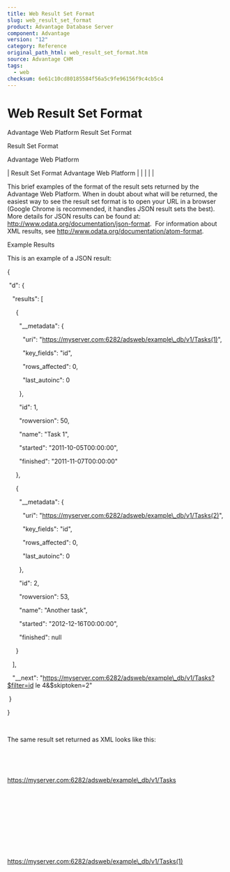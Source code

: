```yaml
---
title: Web Result Set Format
slug: web_result_set_format
product: Advantage Database Server
component: Advantage
version: "12"
category: Reference
original_path_html: web_result_set_format.htm
source: Advantage CHM
tags:
  - web
checksum: 6e61c10cd80185584f56a5c9fe96156f9c4cb5c4
---
```


# Web Result Set Format

Advantage Web Platform Result Set Format

Result Set Format

Advantage Web Platform

| Result Set Format  Advantage Web Platform |  |  |  |  |

This brief examples of the format of the result sets returned by the Advantage Web Platform. When in doubt about what will be returned, the easiest way to see the result set format is to open your URL in a browser (Google Chrome is recommended, it handles JSON result sets the best). More details for JSON results can be found at: <http://www.odata.org/documentation/json-format>.  For information about XML results, see <http://www.odata.org/documentation/atom-format>.

Example Results

This is an example of a JSON result:

{

 "d": {

   "results": [

     {

       "\_\_metadata": {

         "uri": "https://myserver.com:6282/adsweb/example\_db/v1/Tasks(1)",

         "key\_fields": "id",

         "rows\_affected": 0,

         "last\_autoinc": 0

       },

       "id": 1,

       "rowversion": 50,

       "name": "Task 1",

       "started": "2011-10-05T00:00:00",

       "finished": "2011-11-07T00:00:00"

     },

     {

       "\_\_metadata": {

         "uri": "https://myserver.com:6282/adsweb/example\_db/v1/Tasks(2)",

         "key\_fields": "id",

         "rows\_affected": 0,

         "last\_autoinc": 0

       },

       "id": 2,

       "rowversion": 53,

       "name": "Another task",

       "started": "2012-12-16T00:00:00",

       "finished": null

     }

   ],

   "\_\_next": "https://myserver.com:6282/adsweb/example\_db/v1/Tasks?$filter=id le 4&$skiptoken=2"

 }

}

 

The same result set returned as XML looks like this:

<feed xmlns:d="http://schemas.microsoft.com/ado/2007/08/dataservices" xmlns:m="http://schemas.microsoft.com/ado/2007/08/dataservices/metadata" xmlns="http://www.w3.org/2005/Atom" xml:base="https://myserver.com:6282/adsweb">

   <title type="text">Tasks</title>

   <id>

https://myserver.com:6282/adsweb/example\_db/v1/Tasks

   </id>

   <updated/>

   <link rel="self" title="Tasks" href="Tasks"/>

   <entry>

       <id>

https://myserver.com:6282/adsweb/example\_db/v1/Tasks(1)

       </id>

       <title type="text"/>

       <updated/>

       <author>

           <name/>

       </author>

       <link rel="edit" title="Tasks" href="adsweb/example\_db/v1/Tasks(1)"/>

       <category term="Model.Tasks" scheme="http://schemas.microsoft.com/ado/2007/08/dataservices/scheme"/>

       <content type="application/xml">

           <m:properties>

               <d:id m:type="Edm.Int32">1</d:id>

               <d:rowversion m:type="Edm.Int64">50</d:rowversion>

               <d:name m:type="Edm.String">Task 1</d:name>

               <d:started m:type="Edm.DateTime">2011-10-05T00:00:00</d:started>

               <d:finished m:type="Edm.DateTime">2011-11-07T00:00:00</d:finished>

           </m:properties>

       </content>

   </entry>

   <entry>

       <id>

https://myserver.com:6282/adsweb/example\_db/v1/Tasks(2)

       </id>

       <title type="text"/>

       <updated/>

       <author>

           <name/>

       </author>

       <link rel="edit" title="Tasks" href="adsweb/example\_db/v1/Tasks(2)"/>

       <category term="Model.Tasks" scheme="http://schemas.microsoft.com/ado/2007/08/dataservices/scheme"/>

       <content type="application/xml">

           <m:properties>

               <d:id m:type="Edm.Int32">2</d:id>

               <d:rowversion m:type="Edm.Int64">53</d:rowversion>

               <d:name m:type="Edm.String">Another task</d:name>

               <d:started m:type="Edm.DateTime">2012-12-16T00:00:00</d:started>

               <d:finished m:type="Edm.DateTime" m:null="true"/>

           </m:properties>

       </content>

   </entry>

   <link rel="next" href="https://myserver.com:6282/adsweb/example\_db/v1/Tasks?$filter=id le 3&$skiptoken=2"/>

</feed>

Errors

Errors are returned as JSON objects when possible:

{

 "error": {

   "code": "7200",

   "message": {

     "lang": "en-US",

     "value": "Error 7200:  AQE Error:  State = HY000;   NativeError = 5004;  [iAnywhere Solutions][Advantage SQL][ASA] Error 5004:  Either ACE could not find the specified file, or you do not have sufficient rights to access the file. Table name: test1"

   }

 }

}

 

A note on interpreting results: It is best to always check the content-type header in your request before deciding what to do with the results. If the content-type is application/json, it is safe to parse the results as JSON. If some other http error occurred, you may get html text back. Parsing that as JSON will end up with your parser encountering errors.

Field Names with Spaces

When retrieving data from entities (tables) that contain field/column names with spaces, note that the spaces in the names will be replaced with underscores in result sets and associated metadata. The various clients that build proxy classes from the metadata and that create objects from the results use the field names as identifiers. Typically in those situations, spaces cannot be used in the identifiers. So, for example, if a column name is of the form Last Name, the client code will likely need to refer to it as Last\_Name.

Paging

If a request from a client results in more rows than the page limit of the service (see [DbPageSize](web_installing_the_awp.md) option), the result set will have a \_\_next member which includes the URL to load in order to continue paging. The default page limit is 100 rows.
